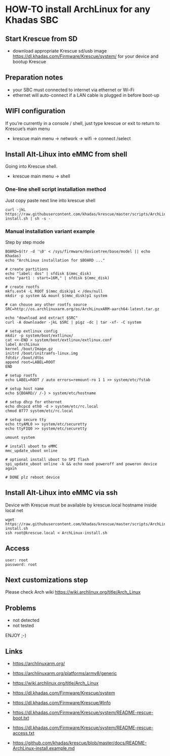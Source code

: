 # HOW-TO install ArchLinux for any Khadas SBC

## Start Krescue from SD

+ download appropriate Krescue sd/usb image  https://dl.khadas.com/Firmware/Krescue/system/
for your device and bootup Krescue

## Preparation notes

+ your SBC must connected to internet via ethernet or Wi-Fi
+ ethernet will auto-connect if a LAN cable is plugged in before boot-up

## WIFI configuration

If you’re currently in a console / shell, just type krescue or exit to return to Krescue’s main menu

+ krescue main menu -> network -> wifi -> connect /select

## Install Alt-Lihux into eMMC from shell

Going into Krescue shell.

+ krescue main menu -> shell

### One-line shell script installation method

Just copy paste next line into krescue shell

    curl -jkL https://raw.githubusercontent.com/khadas/krescue/master/scripts/ArchLinux-install.sh | sh -s -

### Manual installation variant example

Step by step mode

```
BOARD=$(tr -d '\0' < /sys/firmware/devicetree/base/model || echo Khadas)
echo "ArchLinux installation for $BOARD ..."

# create partitions
echo "label: dos" | sfdisk $(mmc_disk)
echo "part1 : start=16M," | sfdisk $(mmc_disk)

# create rootfs
mkfs.ext4 -L ROOT $(mmc_disk)p1 < /dev/null
mkdir -p system && mount $(mmc_disk)p1 system

# can chouse any other rootfs source
SRC=http://os.archlinuxarm.org/os/ArchLinuxARM-aarch64-latest.tar.gz

echo "download and extract $SRC"
curl -A downloader -jkL $SRC | pigz -dc | tar -xf- -C system

# setup extlinux config
mkdir -p system/boot/extlinux/
cat <<-END > system/boot/extlinux/extlinux.conf
label ArchLinux
kernel /boot/Image.gz
initrd /boot/initramfs-linux.img
fdtdir /boot/dtbs
append root=LABEL=ROOT
END

# setup rootfs
echo LABEL=ROOT / auto errors=remount-ro 1 1 >> system/etc/fstab

# setup host name
echo ${BOARD// /-} > system/etc/hostname

# setup dhcp for ethernet
echo dhcpcd eth0 -d > system/etc/rc.local
chmod 0777 system/etc/rc.local

# setup secure tty
echo ttyAML0 >> system/etc/securetty
echo ttyFIQ0 >> system/etc/securetty

umount system

# install uboot to eMMC
mmc_update_uboot online

# optional install uboot to SPI flash
spi_update_uboot online -k && echo need poweroff and poweron device again

# DONE plz reboot device
```

## Install Alt-Lihux into eMMC via ssh

Device with Krescue must be available by krescue.local hostname inside local net

    wget https://raw.githubusercontent.com/khadas/krescue/master/scripts/ArchLinux-install.sh
    ssh root@krescue.local < ArchLinux-install.sh

## Access

    user: root
    password: root

## Next customizations step

Please check Arch wiki https://wiki.archlinux.org/title/Arch_Linux

## Problems

+ not detected
+ not tested

ENJOY ;-)

## Links

+ https://archlinuxarm.org/
+ https://archlinuxarm.org/platforms/armv8/generic
+ https://wiki.archlinux.org/title/Arch_Linux

+ https://dl.khadas.com/Firmware/Krescue/system
+ https://dl.khadas.com/Firmware/Krescue/#Info
+ https://dl.khadas.com/Firmware/Krescue/system/README-rescue-boot.txt
+ https://dl.khadas.com/Firmware/Krescue/system/README-rescue-access.txt
+ https://github.com/khadas/krescue/blob/master/docs/README-ArchLinux-install.example.md
